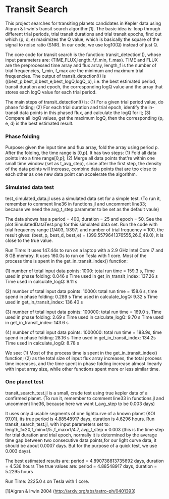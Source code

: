 
# Transit Search

This project searches for transiting planets candidates in Kepler data using Aigran & Irwin's transit search algorithm[1]. The basic idea is: loop through different trial periods, trial transit durations and trial transit epochs, find out which (p, d, e) maximizes the Q value, which is basically the square of the signal to noise ratio (SNR). In our code, we use log10(Q) instead of just Q.  

The core code for transit search is the function: transit_detection!(), whose input parameters are: (TIME,FLUX,length_f,f_min, f_max). TIME and FLUX are the preprocessed time array and flux array, length_f is the number of trial frequencies, f_min, f_max are the minimum and maximum trial frequencies. The output of transit_detection!() is ((best_p,best_d,best_e,best_logQ,logQ_p), i.e. the best estimated period, transit duration and epoch, the corresponding logQ value and the array that stores each logQ value for each trial period.

The main steps of transit_detection!() is: (1) For a given trial period value, do phase folding; (2) For each trial duration and trial epoch, identify the in-transit data points in this phased flux, and calculate the logQ for it; (3) Compare all logQ values, get the maximum logQ, then the corresponding (p, e, d) is the best estimated result.

### Phase folding

Purpose: given the input time and flux array, fold the array using period p. After the folding, the time range is [0,p]. It has two steps: (1) Fold all data points into a time range[0,p]; (2) Merge all data points that're within one small time window (set as t_avg_step), since after the first step, the density of the data points will increase, combine data points that are too close to each other as one new data point can accelerate the algorithm.

### Simulated data test

test_simulated_data.jl uses a simulated data set for a simple test. (To run it, remember to comment line36 in functions.jl and uncomment line33; because we need the avg_t_step parameter to be set as the default vaule)

The data shows has a period = 400, duration = 25 and epoch = 50. See the plot SimulatedDataTest.png for this simulated data set.
Run the code with trial frequency range [1/403, 1/397] and number of trial frequency = 100, the result gives: (best_p, best_d, best_e) = (399.5579641376555,26.0,49.0), it is close to the true value.

Run Time: It uses 147.44s to run on a laptop with a 2.9 GHz Intel Core i7 and 8 GB memroy. It uses 160.0s to run on Tesla with 1 core. Most of the process time is spent in the get_in_transit_index() function:

(1) number of total input data points: 1000:
total run time = 159.3 s, Time used in phase folding: 0.046 s
Time used in get_in_transit_index: 137.26 s
Time used in calculate_logQ: 9.11 s

(2) number of total input data points: 10000:
total run time = 158.6 s, time spend in phase folding:  0.289 s
Time used in calculate_logQ: 9.32 s
Time used in get_in_transit_index: 136.40 s

(3) number of total input data points: 100000:
total run time = 169.0 s, Time used in phase folding: 2.69 s
Time used in calculate_logQ: 9.70 s
Time used in get_in_transit_index: 143.6 s

(4) number of total input data points: 1000000:
total run time = 188.9s, time spend in phase folding:  28.16 s
Time used in get_in_transit_index: 134.2s
Time used in calculate_logQ: 8.78 s

We see: (1) Most of the process time is spent in the get_in_transit_index() function;
(2) as the total size of input flux array increases, the total process time increases, and the time spent in phase folding increase almost linearly with input array size, while other functions spent more or less similar time.

### One planet test

transit_search_test.jl is a small, crude test using true kepler data of a confirmed planet.	(To run it, remember to comment line33 in functions.jl and uncomment line36, because here we want t_avg_step to be 0.003 days)

It uses only 4 usable segments of one lightcurve of a known planet (KOI 97.01), its true period is 4.88548917 days, duration is 4.6296 hours. Run transit_search_test.jl, with input parameters set to: length_f=20,f_min=1/5.,f_max=1/4.7, avg_t_step = 0.003 (this is the time step for trial duration and trial epoch, normally it is determined by the average time gap between two consecutive data points,for our light curve data, it should be about 0.0007 days. But for the purpose of a quick test, we use 0.003 days). 

The best estimated results are: period = 4.890738813735692 days, duration = 4.536 hours
The true values are: period = 4.88548917 days, duration = 5.2295 hours

Run Time: 2225.0 s on Tesla with 1 core.




[1]Aigran & Irwin 2004 (http://arxiv.org/abs/astro-ph/0401393)
